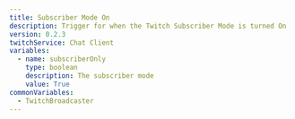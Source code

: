 ```yaml
---
title: Subscriber Mode On
description: Trigger for when the Twitch Subscriber Mode is turned On
version: 0.2.3
twitchService: Chat Client
variables:
  - name: subscriberOnly
    type: boolean
    description: The subscriber mode
    value: True
commonVariables:
  - TwitchBroadcaster
---
```

